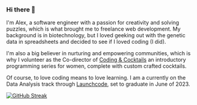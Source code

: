 ### Hi there 👋

I'm Alex, a software engineer with a passion for creativity and solving puzzles, which is what brought me to freelance web development. My background is in biotechnology, but I loved geeking out with the genetic data in spreadsheets and decided to see if I loved coding (I did).

I'm also a big believer in nurturing and empowering communities, which is why I volunteer as the Co-director of [Coding & Cocktails](https://codingandcocktails.kcwomenintech.org/) an introductory programming series for women, complete with custom crafted cocktails.

Of course, to love coding means to love learning. I am a currently on the Data Analysis track through [Launchcode](https://www.launchcode.org), set to graduate in June of 2023.

[![GitHub Streak](https://streak-stats.demolab.com/?user=alexeherron)](https://git.io/streak-stats)
<!--
**alexeherron/alexeherron** is a ✨ _special_ ✨ repository because its `README.md` (this file) appears on your GitHub profile.

Here are some ideas to get you started:

- 🔭 I’m currently working on ...
- 🌱 I’m currently learning ...
- 👯 I’m looking to collaborate on ...
- 🤔 I’m looking for help with ...
- 💬 Ask me about ...
- 📫 How to reach me: ...
- 😄 Pronouns: ...
- ⚡ Fun fact: ...
-->
